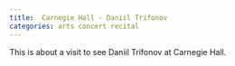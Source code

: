 ```yaml
---
title:  Carnegie Hall - Daniil Trifonov
categories: arts concert recital
---
```

This is about a visit to see Daniil Trifonov at Carnegie Hall.